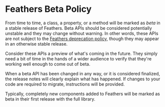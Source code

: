 # Feathers Beta Policy

From time to time, a class, a property, or a method will be marked as *beta* in a stable release of Feathers. Beta APIs should be considered potentially unstable and they may change without warning. In other words, these APIs are not subject to the [Feathers deprecation policy](deprecation-policy.html), though they may appear in an otherwise stable release.

Consider these APIs a preview of what's coming in the future. They simply need a bit of time in the hands of a wider audience to verify that they're working well enough to come out of beta.

When a beta API has been changed in any way, or it is considered finalized, the release notes will clearly explain what has happened. If changes to your code are required to migrate, instructions will be provided.

Typically, completely new components added to Feathers will be marked as beta in their first release with the full library.



